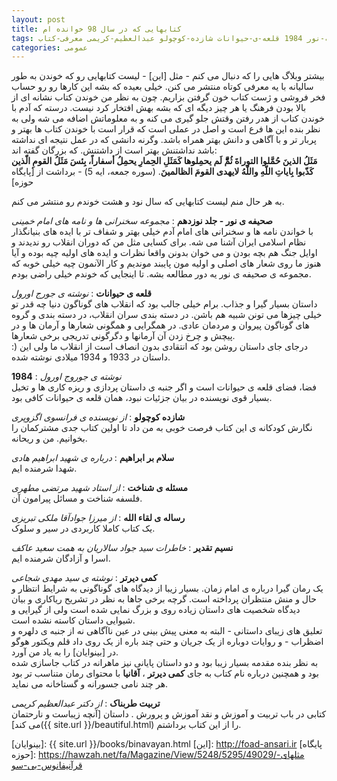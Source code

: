 ```yaml
---
layout: post
title: کتابهایی که در سال 98 خوانده ام
tags: کتاب صحیفه-نور 1984 قلعه-ی-حیوانات شازده-کوچولو عبدالعظیم-کریمی معرفی-کتاب
categories: عمومی
---
```

بیشتر وبلاگ هایی را که دنبال می کنم - مثل [این] - لیست کتابهایی رو که خوندن به طور سالیانه با یه معرفی کوتاه منتشر می کنن. خیلی بعیده که بشه این کارها رو رو حساب فخر فروشی و ژست کتاب خون گرفتن بزاریم. چون به نظر من خوندن کتاب نشانه ای از بالا بودن فرهنگ یا هر چیز دیگه ای که بشه بهش افتخار کرد نیست. درسته که آدم با خوندن کتاب از هدر رفتن وقتش جلو گیری می کنه و به معلوماتش اضافه می شه ولی به نظر بنده این ها فرع است و اصل در عملی است که قرار است با خوندن کتاب ها بهتر و پربار تر و با آگاهی و دانش بهتر همراه باشد. وگرنه دانشی که در عمل نتیجه ای نداشته باشد نداشتنش بهتر است از داشتنش. که بزرگان گفته اند:  
**مَثَلُ الذینَ حُمَّلوا التوراةَ ثُمَّّّ لَم یحمِلوها کَمَثَلِ الحِمارِ یحمِلُ أسفاراً، بِئسَ مَثَلُ القومِ الّذین کَذّبوا بِایاتِ اللّهِ واللّهُ لایهدی القومَ الظالمینَ**. (سوره جمعه، ایه 5)  - برداشت از [پایگاه حوزه]

به هر حال منم لیست کتابهایی که سال نود و هشت خوندم رو منتشر می کنم.   

**صحیفه ی نور - جلد نوزدهم** : *مجموعه سخنرانی ها و نامه های امام خمینی*   
با خواندن نامه ها و سخنرانی های امام آدم خیلی بهتر و شفاف تر با ایده های بنیانگذار نظام اسلامی ایران آشنا می شه. برای کسایی مثل من که دوران انقلاب رو ندیدند و اوایل جنگ هم بچه بودن  و می خوان بدونن واقعا نظرات و ایده های اولیه چیه بوده و آیا هنوز ما روی شعار های اصلی و اولیه مون پایبند موندیم و کار الآنمون چیه خیلی خوبه که مجموعه ی صحیفه ی نور یه دور مطالعه بشه. تا اینجایی که خوندم خیلی راضی بودم.  

 **قلعه ی حیوانات** : *نوشته ی جورج اورول*  
داستان بسیار گیرا و جذاب. برام خیلی جالب بود که انقلاب های گوناگون دنیا چه قدر تو خیلی چیزها می تونن شبیه هم باشن. در دسته بندی سران انقلاب، در دسته بندی و گروه های گوناگون پیروان و مردمان عادی. در همگرایی و همگونی شعارها و آرمان ها و در پیچش و چرخ زدن آن آرمانها و دگرگونی تدریجی برخی شعارها.   
:) درجای جای داستان روشن بود که انتقادی بدون انصاف است از انقلاب ما ولی این داستان در 1933 و 1934 میلادی نوشته شده.  

**1984** : *نوشته ی جوروج اورول*   
فضا، فضای قلعه ی حیوانات است و اگر جنبه ی داستان پردازی و ریزه کاری ها و تخیل بسیار قوی نویسنده در بیان جزئیات نبود، همان قلعه ی حیوانات کافی بود.  

**شازده کوچولو** : *از نویسنده ی فرانسوی اگزوپری*  
نگارش کودکانه ی این کتاب فرصت خوبی به من داد تا اولین کتاب جدی مشترکمان را بخوانیم. من و ریحانه.

**سلام بر ابراهیم** : *درباره ی شهید ابراهیم هادی*  
شهدا شرمنده ایم.  

**مسئله ی شناخت** : *از استاد شهید مرتضی مطهری*  
فلسفه شناخت و مسائل پیرامون آن.  

**رساله ی لقاء الله** : *از میرزا جوادآقا ملکی تبریزی*   
یک کتاب کاملا کاربردی در سیر و سلوک.  

**نسیم تقدیر**  : *خاطرات سید جواد سالاریان به همت سعید عاکف*  
اسرا و آزادگان شرمنده ایم.

**کمی دیرتر** : *نوشته ی   سید مهدی شجاعی*  
یک رمان گیرا درباره ی امام زمان. بسیار زیبا از دیدگاه های گوناگونی به شرایط انتظار و حال و منش منتظران پرداخته است.  گرچه برخی جاها به نظر در تشریح ریاکاری و بیان دیدگاه شخصیت های داستان زیاده روی و بزرگ نمایی شده است ولی از گیرایی و شیوایی داستان کاسته نشده است.  
تعلیق های زیبای داستانی - البته به معنی پیش بینی در عین ناآگاهی نه از جنبه ی دلهره و اضظراب -  و روایات دوباره از یک جریان و حتی چند باره از یک روی داد قلم ویکتور هوگو در [بینوایان] را به یاد من آورد.  
به نظر بنده مقدمه بسیار زیبا بود و دو داستان پایانی نیز ماهرانه در کتاب جاسازی شده بود و همچنین درباره نام کتاب به جای **کمی دیرتر** ، **آقانیا** با محتوای رمان متناسب تر بود هر چند نامی جسورانه و گستاخانه می نماید.

**تربیت طربناک** : *از دکتر عبدالعظیم کریمی*  
کتابی در باب تربیت و آموزش و نقد آموزش و پرورش . داستان [آنچه زیباست و نارحتمان می کند]({{ site.url }}/beautiful.html) را از این کتاب برداشتم.

[بینوایان]: {{ site.url }}/books/binavayan.html
[این]: http://foad-ansari.ir
[پایگاه حوزه]: https://hawzah.net/fa/Magazine/View/5248/5295/49029/مثلهای-قرآنیفانوس-بی-سو